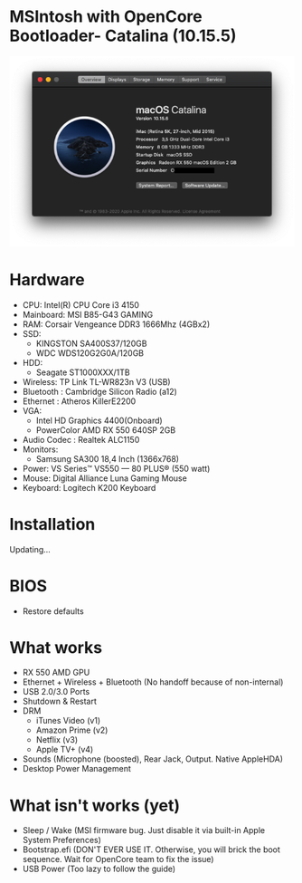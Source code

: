 # MSIntosh with OpenCore Bootloader- Catalina (10.15.5)
![SystemInfo](https://raw.githubusercontent.com/kpratama24/MSIntosh/master/Screenshot/Catalina/Overview.png)

# Hardware

- CPU: Intel(R) CPU Core i3 4150
- Mainboard: MSI B85-G43 GAMING
- RAM: Corsair Vengeance DDR3 1666Mhz (4GBx2) 
- SSD:
    - KINGSTON SA400S37/120GB
    - WDC WDS120G2G0A/120GB
- HDD:
    - Seagate ST1000XXX/1TB
- Wireless: TP Link TL-WR823n V3 (USB)
- Bluetooth : Cambridge Silicon Radio (a12)
- Ethernet : Atheros KillerE2200 
- VGA:
  - Intel HD Graphics 4400(Onboard)
  - PowerColor AMD RX 550 640SP 2GB
- Audio Codec : Realtek ALC1150
- Monitors:
  - Samsung SA300 18,4 Inch (1366x768)
- Power: VS Series™ VS550 — 80 PLUS® (550 watt)
- Mouse: Digital Alliance Luna Gaming Mouse
- Keyboard: Logitech K200 Keyboard
  
# Installation
 Updating...
# BIOS
 - Restore defaults

# What works
 - RX 550 AMD GPU
 - Ethernet + Wireless + Bluetooth (No handoff because of non-internal)
 - USB 2.0/3.0 Ports
 - Shutdown & Restart
 - DRM
    - iTunes Video (v1)
    - Amazon Prime (v2)
    - Netflix (v3)
    - Apple TV+ (v4)
 - Sounds (Microphone (boosted), Rear Jack, Output. Native AppleHDA)
 - Desktop Power Management

# What isn't works (yet)
 - Sleep / Wake (MSI firmware bug. Just disable it via built-in Apple System Preferences)
 - Bootstrap.efi (DON'T EVER USE IT. Otherwise, you will brick the boot sequence. Wait for OpenCore team to fix the issue)
 - USB Power (Too lazy to follow the guide)

